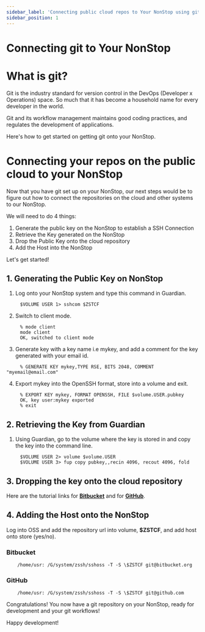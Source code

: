 ```yaml
---
sidebar_label: 'Connecting public cloud repos to Your NonStop using git'
sidebar_position: 1
---
```


# Connecting git to Your NonStop

# What is git?
Git is the industry standard for version control in the DevOps (Developer x Operations) space. So much that it has become a household name for every developer in the world. 

Git and its workflow management maintains good coding practices, and regulates the development of applications.

Here's how to get started on getting git onto your NonStop.

# Connecting your repos on the public cloud to your NonStop

Now that you have git set up on your NonStop, our next steps would be to figure out how to connect the repositories on the cloud and other systems to our NonStop.

We will need to do 4 things:
1. Generate the public key on the NonStop to establish a SSH Connection
2. Retrieve the Key generated on the NonStop
3. Drop the Public Key onto the cloud repository
4. Add the Host into the NonStop

Let's get started!

## 1. Generating the Public Key on NonStop
1. Log onto your NonStop system and type this command in Guardian.

```  
     $VOLUME USER 1> sshcom $ZSTCF
```

2. Switch to client mode.
```    
     % mode client
     mode client
     OK, switched to client mode
```

3. Generate key with a key name i.e mykey, and add a comment for the key generated with your email id.
```    
     % GENERATE KEY mykey,TYPE RSE, BITS 2048, COMMENT "myemail@email.com"
```

4. Export mykey into the OpenSSH format, store into a volume and exit.
```   
     % EXPORT KEY mykey, FORMAT OPENSSH, FILE $volume.USER.pubkey
     OK, key user:mykey exported
     % exit
```
## 2. Retrieving the Key from Guardian
1. Using Guardian, go to the volume where the key is stored in and copy the key into the command line.
```     
     $VOLUME USER 2> volume $volume.USER
     $VOLUME USER 3> fup copy pubkey,,recin 4096, recout 4096, fold
```

## 3. Dropping the key onto the cloud repository

Here are the tutorial links for **[Bitbucket](https://support.atlassian.com/bitbucket-cloud/docs/set-up-an-ssh-key/)** and for **[GitHub](https://docs.github.com/en/authentication/connecting-to-github-with-ssh/adding-a-new-ssh-key-to-your-github-account )**.

## 4. Adding the Host onto the NonStop
Log into OSS and add the repository url into volume, **$ZSTCF**, and add host onto store (yes/no).

### Bitbucket
```
    /home/usr: /G/system/zssh/sshoss -T -S \$ZSTCF git@bitbucket.org
```

### GitHub
```
    /home/usr: /G/system/zssh/sshoss -T -S \$ZSTCF git@github.com
```

Congratulations! You now have a git repository on your NonStop, ready for development and your git workflows!

Happy development!
